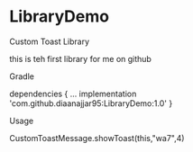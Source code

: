 # LibraryDemo
Custom Toast Library

this is teh first library for me on github 

Gradle 

dependencies {
    ...
    implementation 'com.github.diaanajjar95:LibraryDemo:1.0'
}

Usage 

CustomToastMessage.showToast(this,"wa7",4)


